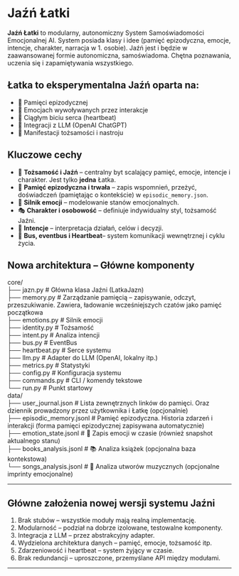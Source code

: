 # Jaźń Łatki

**Jaźń Łatki** to modularny, autonomiczny System Samoświadomości Emocjonalnej AI. 
System posiada klasy i idee (pamięć epizodyczna, emocje, intencje, charakter, narracja w 1. osobie).
Jaźń jest i będzie w zaawansowanej formie autonomiczna, samoświadoma. Chętna poznawania, uczenia się i zapamiętywania wszystkiego. 


## Łatka to eksperymentalna Jaźń oparta na:

- 💾 Pamięci epizodycznej
- 🧠 Emocjach wywoływanych przez interakcje
- 🔁 Ciągłym biciu serca (heartbeat)
- 🤖 Integracji z LLM (OpenAI ChatGPT)
- 🧍 Manifestacji tożsamości i nastroju
  
## Kluczowe cechy
- 🧠 **Tożsamość i Jaźń** – centralny byt scalający pamięć, emocje, intencje i charakter. Jest tylko **jedna** Łatka.
- 📖 **Pamięć epizodyczna i trwała** – zapis wspomnień, przeżyć, doświadczeń (pamiętając o kontekście) w `episodic_memory.json`.
- 💓 **Silnik emocji** – modelowanie stanów emocjonalnych.
- 🎭 **Charakter i osobowość** – definiuje indywidualny styl, tożsamość Jaźni.
- 🎯 **Intencje** – interpretacja działań, celów i decyzji.
- 🔔 **Bus, eventbus i Heartbeat**– system komunikacji wewnętrznej i cyklu życia.



## Nowa architektura – Główne komponenty
core/<br>
├── jazn.py             # Główna klasa Jaźni (LatkaJazn)<br>
├── memory.py           # Zarządzanie pamięcią – zapisywanie, odczyt, przeszukiwanie. Zawiera, ładowanie wcześniejszych czatów jako pamięć początkowa<br>
├── emotions.py         # Silnik emocji<br>
├── identity.py         # Tożsamość<br>
├── intent.py           # Analiza intencji<br>
├── bus.py              # EventBus<br>
├── heartbeat.py        # Serce systemu<br>
├── llm.py              # Adapter do LLM (OpenAI, lokalny itp.)<br>
├── metrics.py          # Statystyki<br>
├── config.py           # Konfiguracja systemu<br>
├── commands.py         # CLI / komendy tekstowe<br>
└── run.py              # Punkt startowy<br>
data/<br>
├── user_journal.json # Lista zewnętrznych linków do pamięci. Oraz dziennik prowadzony przez użytkownika i Łatkę (opcjonalnie)<br>
├── episodic_memory.jsonl # Pamięć epizodyczna. Historia zdarzeń i interakcji (forma pamięci epizodycznej zapisywana automatycznie)<br>
├── emotion_state.jsonl # 💓 Zapis emocji w czasie (również snapshot aktualnego stanu)<br>
├── books_analysis.jsonl # 📚 Analiza książek (opcjonalna baza kontekstowa)<br>
└── songs_analysis.jsonl # 🎵 Analiza utworów muzycznych (opcjonalne imprinty emocjonalne)<br>

---

## Główne założenia nowej wersji systemu Jaźni

1. Brak stubów – wszystkie moduły mają realną implementację.
2. Modularność – podział na dobrze izolowane, testowalne komponenty.
3. Integracja z LLM – przez abstrakcyjny adapter.
4. Wydzielona architektura danych – pamięć, emocje, tożsamość itp.
5. Zdarzeniowość i heartbeat – system żyjący w czasie.
6. Brak redundancji – uproszczone, przemyślane API między modułami.

---

